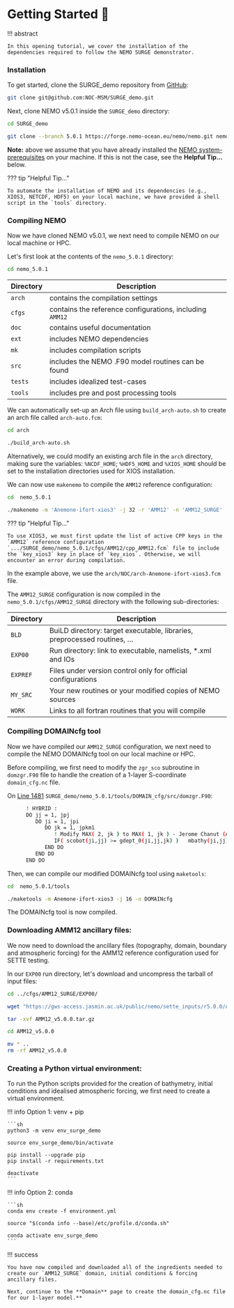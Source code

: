 # **Getting Started :rocket:**

!!! abstract

    In this opening tutorial, we cover the installation of the dependencies required to follow the NEMO SURGE demonstrator.

### Installation

To get started, clone the SURGE_demo repository from [GitHub](https://github.com/NOC-MSM/SURGE_demo):

```sh
git clone git@github.com:NOC-MSM/SURGE_demo.git
```

Next, clone NEMO v5.0.1 inside the `SURGE_demo` directory:

```sh
cd SURGE_demo

git clone --branch 5.0.1 https://forge.nemo-ocean.eu/nemo/nemo.git nemo_5.0.1
```

**Note:** above we assume that you have already installed the [NEMO system-prerequisites](https://sites.nemo-ocean.io/user-guide/install.html#system-prerequisites) on your machine. If this is not the case, see the **Helpful Tip...** below.

??? tip "Helpful Tip..."

    To automate the installation of NEMO and its dependencies (e.g., XIOS3, NETCDF, HDF5) on your local machine, we have provided a shell script in the `tools` directory. 

### Compiling NEMO

Now we have cloned NEMO v5.0.1, we next need to compile NEMO on our local machine or HPC.

Let's first look at the contents of the `nemo_5.0.1` directory:

```sh
cd nemo_5.0.1
```

| Directory      | Description                          |
| ----------- | ------------------------------------ |
| `arch`      | contains the compilation settings  |
| `cfgs` | contains the reference configurations, including `AMM12` |
| `doc` | contains useful documentation |
| `ext` | includes NEMO dependencies |
| `mk` | includes compilation scripts |
| `src` | includes the NEMO .F90 model routines can be found |
| `tests` | includes idealized test-cases |
| `tools` | includes pre and post processing tools |

We can automatically set-up an Arch file using `build_arch-auto.sh` to create an arch file called `arch-auto.fcm`:
```sh
cd arch

./build_arch-auto.sh
```

Alternatively, we could modify an existing arch file in the `arch` directory, making sure the variables: `%NCDF_HOME`; `%HDF5_HOME` and `%XIOS_HOME` should be set to the installation directories used for XIOS installation.

We can now use `makenemo` to compile the `AMM12` reference configuration:
```sh
cd  nemo_5.0.1

./makenemo -m 'Anemone-ifort-xios3' -j 32 -r 'AMM12' -n 'AMM12_SURGE'
```

??? tip "Helpful Tip..."

    To use XIOS3, we must first update the list of active CPP keys in the `AMM12` reference configuration `.../SURGE_demo/nemo_5.0.1/cfgs/AMM12/cpp_AMM12.fcm` file to include the `key_xios3` key in place of `key_xios`. Otherwise, we will encounter an error during compilation.

In the example above, we use the `arch/NOC/arch-Anemone-ifort-xios3.fcm` file.

The `AMM12_SURGE` configuration is now compiled in the `nemo_5.0.1/cfgs/AMM12_SURGE` directory with the following sub-directories:

| Directory      | Description                          |
| ----------- | ------------------------------------ |
| `BLD` | BuiLD directory: target executable, libraries, preprocessed routines, … |
| `EXP00` |  Run directory: link to executable, namelists, *.xml and IOs |
| `EXPREF` | Files under version control only for official configurations |
| `MY_SRC` | Your new routines or your modified copies of NEMO sources |
| `WORK` | Links to all fortran routines that you will compile |

### Compiling DOMAINcfg tool

Now we have compiled our `AMM12_SURGE` configuration, we next need to compile the NEMO DOMAINcfg tool on our local machine or HPC.

Before compiling, we first need to modify the `zgr_sco` subroutine in `domzgr.F90` file to handle the creation of a 1-layer S-coordinate `domain_cfg.nc` file.

On [Line 1481](https://forge.nemo-ocean.eu/nemo/nemo/-/blob/main/tools/DOMAINcfg/src/domzgr.F90?ref_type=heads#L1484) `SURGE_demo/nemo_5.0.1/tools/DOMAIN_cfg/src/domzgr.F90`:
```sh
      ! HYBRID : 
      DO jj = 1, jpj
         DO ji = 1, jpi
            DO jk = 1, jpkm1
               ! Modify MAX( 2, jk ) to MAX( 1, jk ) - Jerome Chanut (April 2022):
               IF( scobot(ji,jj) >= gdept_0(ji,jj,jk) )   mbathy(ji,jj) = MAX( 1, jk )
            END DO
         END DO
      END DO
```

Then, we can compile our modified DOMAINcfg tool using `maketools`:

```sh
cd  nemo_5.0.1/tools

./maketools -m Anemone-ifort-xios3 -j 16 -n DOMAINcfg
```

The DOMAINcfg tool is now compiled.

### Downloading AMM12 ancillary files:

We now need to download the ancillary files (topography, domain, boundary and atmospheric forcing) for the AMM12 reference configuration used for SETTE testing.

In our `EXP00` run directory, let's download and uncompress the tarball of input files:

```sh
cd ../cfgs/AMM12_SURGE/EXP00/

wget "https://gws-access.jasmin.ac.uk/public/nemo/sette_inputs/r5.0.0/AMM12_v5.0.0.tar.gz"

tar -xvf AMM12_v5.0.0.tar.gz

cd AMM12_v5.0.0

mv * ..
rm -rf AMM12_v5.0.0
```

### Creating a Python virtual environment:

To run the Python scripts provided for the creation of bathymetry, initial conditions and idealised atmospheric forcing, we first need to create a virtual environment.

!!! info Option 1: venv + pip

    ```sh
    python3 -m venv env_surge_demo

    source env_surge_demo/bin/activate

    pip install --upgrade pip
    pip install -r requirements.txt

    deactivate
    ```

!!! info Option 2: conda

    ```sh
    conda env create -f environment.yml

    source "$(conda info --base)/etc/profile.d/conda.sh"

    conda activate env_surge_demo
    ```

!!! success

    You have now compiled and downloaded all of the ingredients needed to create our `AMM12_SURGE` domain, initial conditions & forcing ancillary files.

    Next, continue to the **Domain** page to create the domain_cfg.nc file for our 1-layer model.**
